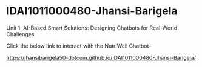 # IDAI1011000480-Jhansi-Barigela
Unit 1: AI-Based Smart Solutions: Designing Chatbots for Real-World Challenges

Click the below link to interact with the NutriWell Chatbot-  

https://jhansibarigela50-dotcom.github.io/IDAI1011000480-Jhansi-Barigela/
